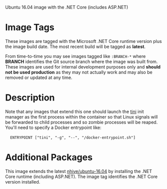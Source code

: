Ubuntu 16.04 image with the .NET Core (includes ASP.NET)

# Image Tags

These images are tagged with the Microsoft .NET Core runtime version plus the image build date.  The most recent build will be tagged as **latest**.

From time-to-time you may see images tagged like `:BRANCH-*` where **BRANCH** identifies the Git source branch where the image was built from.  These images are used for internal development purposes only and **should not be used production** as they may not actually work and may also be removed or updated at any time.

# Description

Note that any images that extend this one should launch the [tini](https://github.com/krallin/tini) init manager as the first process within the container so that Linux signals will be forwarded to child processes and so zombie processes will be reaped.  You'll need to specify a Docker entrypoint like:

&nbsp;&nbsp;&nbsp;&nbsp;`ENTRYPOINT ["tini", "-g", "--", "/docker-entrypoint.sh"]`

# Additional Packages

This image extends the latest [nhive/ubuntu-16.04](https://hub.docker.com/r/nhive/ubuntu-16.04/) by installing the .NET Core runtime (including ASP.NET).  The image tag identifies the .NET Core version installed.
